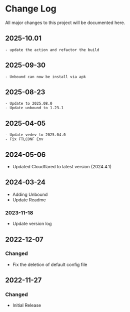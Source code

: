 # Change Log

All major changes to this project will be documented here.

## 2025-10.01
    - update the action and refactor the build
## 2025-09-30
    - Unbound can now be install via apk
## 2025-08-23
    - Update to 2025.08.0
    - Update unbound to 1.23.1
## 2025-04-05
    - Update vedev to 2025.04.0
    - Fix FTLCONF Env 
## 2024-05-06

- Updated Cloudflared to latest version (2024.4.1)

## 2024-03-24

- Adding Unbound
- Update Readme

### 2023-11-18

- Update version log

## 2022-12-07

### Changed

- Fix the deletion of default config file

## 2022-11-27

### Changed

- Initial Release
